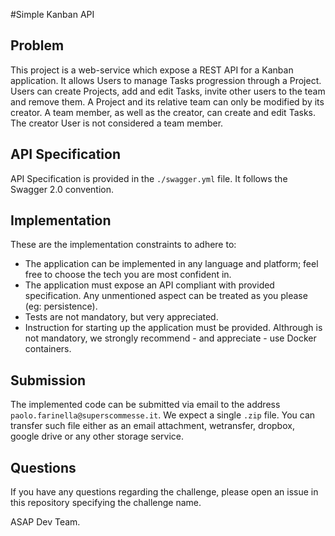#Simple Kanban API

## Problem
This project is a web-service which expose a REST API for a Kanban application. It allows Users to manage Tasks progression through a Project. Users can create Projects, add and edit Tasks, invite other users to the team and remove them. A Project and its relative team can only be modified by its creator. A team member, as well as the creator, can create and edit Tasks. The creator User is not considered a team member.

## API Specification
API Specification is provided in the `./swagger.yml` file. It follows the Swagger 2.0 convention.

## Implementation
These are the implementation constraints to adhere to:

- The application can be implemented in any language and platform; feel free to choose the tech you are most confident in.
- The application must expose an API compliant with provided specification. Any unmentioned aspect can be treated as you please (eg: persistence).
- Tests are not mandatory, but very appreciated.
- Instruction for starting up the application must be provided. Althrough is not mandatory, we strongly recommend - and appreciate - use Docker containers.

## Submission
The implemented code can be submitted via email to the address `paolo.farinella@superscommesse.it`. We expect a single `.zip` file. You can transfer such file either as an email attachment, wetransfer, dropbox, google drive or any other storage service.

## Questions
If you have any questions regarding the challenge, please open an issue in this repository specifying the challenge name.


ASAP Dev Team.